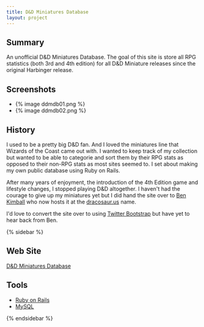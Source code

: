 ```yaml
---
title: D&D Miniatures Database
layout: project
---
```


## Summary

An unofficial D&D Miniatures Database. The goal of this site is store all RPG statistics (both 3rd and 4th edition) for all D&D Miniature releases since the original Harbinger release.

## Screenshots

<ul class="thumbnails">
<li>{% image ddmdb01.png %}</li>
<li>{% image ddmdb02.png %}</li>
</ul>

## History

I used to be a pretty big D&D fan. And I loved the miniatures line that Wizards of the Coast came out with. I wanted to keep track of my collection but wanted to be able to categorie and sort them by their RPG stats as opposed to their non-RPG stats as most sites seemed to. I set about making my own public database using Ruby on Rails.

After many years of enjoyment, the introduction of the 4th Edition game and lifestyle changes, I stopped playing D&D altogether. I haven't had the courage to give up my miniatures yet but I did hand the site over to [Ben Kimball](http://benkimball.com/) who now hosts it at the [dracosaur.us](http://dracosaur.us/) name.

I'd love to convert the site over to using [Twitter Bootstrap](http://twitter.github.com/bootstrap/) but have yet to hear back from Ben.

{% sidebar %}

## Web Site

[D&D Miniatures Database](http://dracosaur.us/)

## Tools

- [Ruby on Rails](http://rubyonrails.org/)
- [MySQL](http://www.mysql.com/)

{% endsidebar %}

